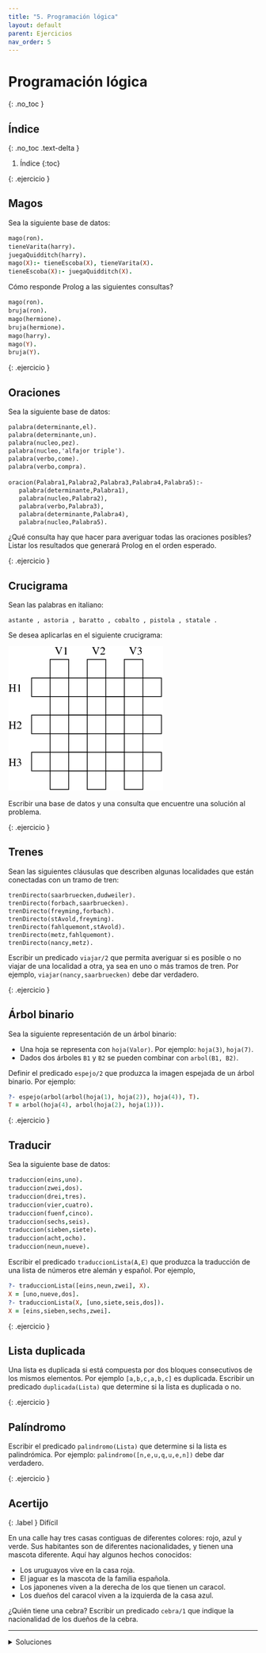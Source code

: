 ```yaml
---
title: "5. Programación lógica"
layout: default
parent: Ejercicios
nav_order: 5
---
```


# Programación lógica
{: .no_toc }

## Índice
{: .no_toc .text-delta }

1. Índice
{:toc}

{: .ejercicio }
## Magos

Sea la siguiente base de datos:

```prolog
mago(ron).
tieneVarita(harry).
juegaQuidditch(harry).
mago(X):- tieneEscoba(X), tieneVarita(X).
tieneEscoba(X):- juegaQuidditch(X).
```

Cómo responde Prolog a las siguientes consultas?

```prolog
mago(ron).
bruja(ron).
mago(hermione).
bruja(hermione).
mago(harry).
mago(Y).
bruja(Y).
```

{: .ejercicio }
## Oraciones

Sea la siguiente base de datos:

```
palabra(determinante,el).
palabra(determinante,un).
palabra(nucleo,pez).
palabra(nucleo,'alfajor triple').
palabra(verbo,come).
palabra(verbo,compra).

oracion(Palabra1,Palabra2,Palabra3,Palabra4,Palabra5):-
   palabra(determinante,Palabra1),
   palabra(nucleo,Palabra2),
   palabra(verbo,Palabra3),
   palabra(determinante,Palabra4),
   palabra(nucleo,Palabra5).
```

¿Qué consulta hay que hacer para averiguar todas las oraciones posibles?
Listar los resultados que generará Prolog en el orden esperado.

{: .ejercicio }
## Crucigrama

Sean las palabras en italiano:

```
astante , astoria , baratto , cobalto , pistola , statale .
```

Se desea aplicarlas en el siguiente crucigrama:

![](./crucigrama.png)

Escribir una base de datos y una consulta que encuentre una solución al problema.

{: .ejercicio }
## Trenes

Sean las siguientes cláusulas que describen algunas localidades que están
conectadas con un tramo de tren:

```
trenDirecto(saarbruecken,dudweiler).
trenDirecto(forbach,saarbruecken).
trenDirecto(freyming,forbach).
trenDirecto(stAvold,freyming).
trenDirecto(fahlquemont,stAvold).
trenDirecto(metz,fahlquemont).
trenDirecto(nancy,metz).
```

Escribir un predicado `viajar/2` que permita averiguar si es posible o no viajar de una
localidad a otra, ya sea en uno o más tramos de tren. Por ejemplo,
`viajar(nancy,saarbruecken)` debe dar verdadero.

{: .ejercicio }
## Árbol binario

Sea la siguiente representación de un árbol binario:
* Una hoja se representa con `hoja(Valor)`. Por ejemplo: `hoja(3)`, `hoja(7)`.
* Dados dos árboles `B1` y `B2` se pueden combinar con `arbol(B1, B2)`.

Definir el predicado `espejo/2` que produzca la imagen espejada de un árbol
binario. Por ejemplo:

```prolog
?- espejo(arbol(arbol(hoja(1), hoja(2)), hoja(4)), T).
T = arbol(hoja(4), arbol(hoja(2), hoja(1))).
```

{: .ejercicio }
## Traducir

Sea la siguiente base de datos:

```prolog
traduccion(eins,uno).
traduccion(zwei,dos).
traduccion(drei,tres).
traduccion(vier,cuatro).
traduccion(fuenf,cinco).
traduccion(sechs,seis).
traduccion(sieben,siete).
traduccion(acht,ocho).
traduccion(neun,nueve).
```

Escribir el predicado `traduccionLista(A,E)` que produzca la traducción de una
lista de números etre alemán y español. Por ejemplo,

```prolog
?- traduccionLista([eins,neun,zwei], X).
X = [uno,nueve,dos].
?- traduccionLista(X, [uno,siete,seis,dos]).
X = [eins,sieben,sechs,zwei].
```

{: .ejercicio }
## Lista duplicada

Una lista es duplicada si está compuesta por dos bloques consecutivos de
los mismos elementos. Por ejemplo `[a,b,c,a,b,c]` es duplicada. Escribir un
predicado `duplicada(Lista)` que determine si la lista es duplicada o no.

{: .ejercicio }
## Palíndromo

Escribir el predicado `palindromo(Lista)` que determine si la lista es
palindrómica. Por ejemplo: `palindromo([n,e,u,q,u,e,n])` debe dar verdadero.

{: .ejercicio }
## Acertijo

{: .label }
Difícil

En una calle hay tres casas contiguas de diferentes colores: rojo, azul y
verde. Sus habitantes son de diferentes nacionalidades, y tienen una mascota
diferente. Aquí hay algunos hechos conocidos:

* Los uruguayos vive en la casa roja.
* El jaguar es la mascota de la familia española.
* Los japonenes viven a la derecha de los que tienen un caracol.
* Los dueños del caracol viven a la izquierda de la casa azul.

¿Quién tiene una cebra? Escribir un predicado `cebra/1` que indique la
nacionalidad de los dueños de la cebra.

----

<details>
  <summary>Soluciones</summary>
  <a href="https://github.com/algoritmos3ce/Ejercicios/tree/main/src/main/prolog">Ver</a>
</details>
